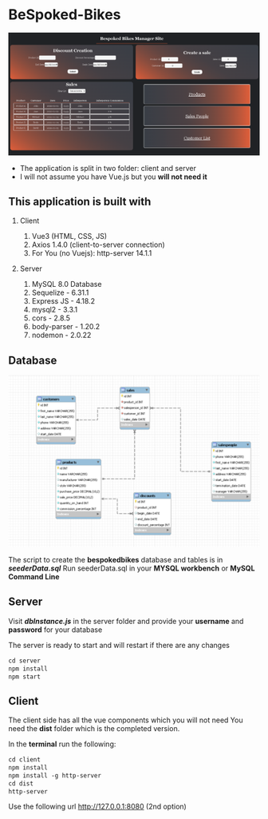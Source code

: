 # BeSpoked-Bikes

![Home][1]

- The application is split in two folder: client and server
- I will not assume you have Vue.js but you **will not need it**

## This application is built with
1. Client
   1. Vue3 (HTML, CSS, JS)
   2. Axios 1.4.0 (client-to-server connection)
   3. For You (no Vuejs): http-server 14.1.1

2. Server
   1. MySQL 8.0 Database
   2. Sequelize - 6.31.1
   3. Express JS - 4.18.2
   4. mysql2 - 3.3.1
   5. cors - 2.8.5
   6. body-parser - 1.20.2
   7. nodemon - 2.0.22

## Database

![Relational Map][2]

The script to create the **bespokedbikes** database and tables is in ***seederData.sql***
Run seederData.sql in your **MYSQL workbench** or **MySQL Command Line**
## Server

Visit ***dbInstance.js*** in the server folder and provide your **username** and **password** for your database

The server is ready to start and will restart if there are any changes

```
cd server
npm install
npm start
```

## Client

The client side has all the vue components which you will not need
You need the **dist** folder which is the completed version.

In the **terminal** run the following:

```
cd client
npm install
npm install -g http-server
cd dist
http-server
```

Use the following url http://127.0.0.1:8080 (2nd option)


[1]: beSpokedHome.png
[2]: BeSpokedRelationalMap.png
